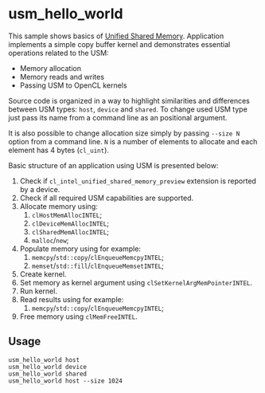 # usm_hello_world
This sample shows basics of [Unified Shared Memory](https://github.com/intel/llvm/blob/863887687681f9fcd51b03572b2df470ebc1498f/sycl/doc/extensions/usm/cl_intel_unified_shared_memory.asciidoc). Application implements a simple copy buffer kernel and demonstrates essential operations related to the USM:
* Memory allocation
* Memory reads and writes
* Passing USM to OpenCL kernels

Source code is organized in a way to highlight similarities and differences between USM types: `host`, `device` and `shared`. To change used USM type just pass its name from a command line as an positional argument.

It is also possible to change allocation size simply by passing `--size N` option from a command line. `N` is a number of elements to allocate and each element has 4 bytes (`cl_uint`).

Basic structure of an application using USM is presented below:
1. Check if `cl_intel_unified_shared_memory_preview` extension is reported by a device.
1. Check if all required USM capabilities are supported.
1. Allocate memory using:
    1. `clHostMemAllocINTEL`;
    1. `clDeviceMemAllocINTEL`;
    1. `clSharedMemAllocINTEL`;
    1. `malloc`/`new`;
1. Populate memory using for example:
    1. `memcpy`/`std::copy`/`clEnqueueMemcpyINTEL`;
    1. `memset`/`std::fill`/`clEnqueueMemsetINTEL`;
1. Create kernel.
1. Set memory as kernel argument using `clSetKernelArgMemPointerINTEL`.
1. Run kernel.
1. Read results using for example:
    1. `memcpy`/`std::copy`/`clEnqueueMemcpyINTEL`;
1. Free memory using `clMemFreeINTEL`.

## Usage
    usm_hello_world host
    usm_hello_world device
    usm_hello_world shared
    usm_hello_world host --size 1024
